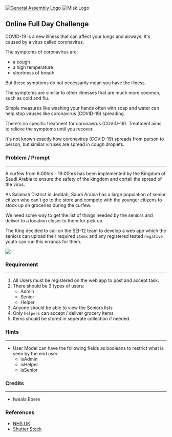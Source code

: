 [![General Assembly Logo](https://camo.githubusercontent.com/1a91b05b8f4d44b5bbfb83abac2b0996d8e26c92/687474703a2f2f692e696d6775722e636f6d2f6b6538555354712e706e67)](https://generalassemb.ly/education/web-development-immersive)
![Misk Logo](https://i.ibb.co/KmXhJbm/Webp-net-resizeimage-1.png)

## Online Full Day Challenge
COVID-19 is a new illness that can affect your lungs and airways. It's caused by a virus called coronavirus.

The symptoms of coronavirus are:
- a cough
- a high temperature
- shortness of breath

But these symptoms do not necessarily mean you have the illness.

The symptoms are similar to other illnesses that are much more common, such as cold and flu.

Simple measures like washing your hands often with soap and water can help stop viruses like coronavirus (COVID-19) spreading.

There's no specific treatment for coronavirus (COVID-19). Treatment aims to relieve the symptoms until you recover.

It's not known exactly how coronavirus (COVID-19) spreads from person to person, but similar viruses are spread in cough droplets.

### Problem / Prompt
---
A curfew from 6:00hrs - 19:00hrs has been implemented by the Kingdom of Saudi Arabia to ensure the safety of the kingdom and cortail the spread of the virus.

As Salamah District in Jeddah, Saudi Arabia has a large population of senior citizen who can't go to the store and compete with the younger citizens to stock up on groceries during the curfew. 

We need some way to get the list of things needed by the seniors and deliver to a location closer to them for pick up.

The King decided to call on the SEI-12 team to develop a web app which the seniors can upload their required `items` and any registered tested `negative` youth can run this errands for them. 

![](https://image.shutterstock.com/image-photo/dubai-united-arab-emirates-circa-260nw-396264253.jpg)

### Requirement
-----
 1. All Users must be registered on the web app to post and accept task.
 1. There should be 3 types of users:
    - Admin
    - Senior
    - Helper
 1. Anyone should be able to view the Seniors lists
 1. Only `helpers` can accept / deliver grocery items
 1. Items should be stored in seperate collection if needed.


### Hints
-------
- User Model can have the following fields as booleans to restrict what is seen by the end user:
    - isAdmin
    - isHelper
    - isSenior

### Credits
-------------
 - Iweala Ebere

### References
- [NHS UK](https://www.nhs.uk/conditions/coronavirus-covid-19/#symptoms)
- [Shutter Stock](https://image.shutterstock.com/image-photo/dubai-united-arab-emirates-circa-260nw-396264253.jpg)
